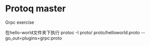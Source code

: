 # Protoq master
Grpc exercise

在hello-world文件夹下执行
protoc -I proto/ proto/helloworld.proto --go_out=plugins=grpc:proto